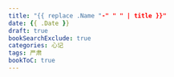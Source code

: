 ```yaml
---
title: "{{ replace .Name "-" " " | title }}"
date: {{ .Date }}
draft: true
bookSearchExclude: true
categories: 心记
tags: 严肃
bookToC: true
---
```


